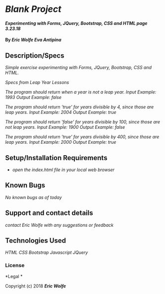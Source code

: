 # _Blank Project_

#### _Experimenting with Forms, JQuery, Bootstrap, CSS and HTML page 3.23.18_

#### By _**Eric Wolfe Eva Antipina**_

## Description/Specs

_Simple exercise experimenting with Forms, JQuery, Bootstrap, CSS and HTML._

_Specs from Leap Year Lessons_

_The program should return when a year is not a leap year._
_Input Example: 1993_
_Output Example: false_

_The program should return 'true' for years divisible by 4, since those are leap years._
_Input Example: 2004_
_Output Example: true_

_The program should return 'false' for years divisible by 100, since those are not leap years._
_Input Example: 1900_
_Output Example: false_

_The program should return 'true' for years divisible by 400, since those are leap years._
_Input Example: 2000_
_Output Example: true_

## Setup/Installation Requirements

* _open the index.html file in your local web browser_

## Known Bugs

_No known bugs as of today_

## Support and contact details

_contact Eric Wolfe with any suggestions or feedback_

## Technologies Used

_HTML_
_CSS_
_Bootstrap_
_Javascript_
_JQuery_

### License

*Legal *

Copyright (c) 2018 **_Eric Wolfe_**
